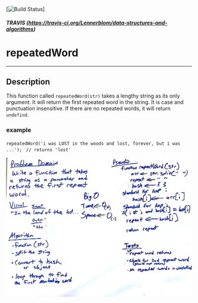 [![Build Status](https://travis-ci.org/Lennerblom/data-structures-and-algorithms.svg?branch=master)]

##### TRAVIS (https://travis-ci.org/Lennerblom/data-structures-and-algorithms)

# repeatedWord
---
## Description
This function called `repeatedWord(str)` takes a lengthy string as its only argument.  It will return the first repeated word in the string. It is case and punctuation insensitive.  If there are no repeated words, it will return `undefind`.

### example
`repeatedWord('i was LOST in the woods and lost, forever, but i was ...');`
   ` // returns 'lost'`

![whiteboard](assets/repeatedWord.jpg)